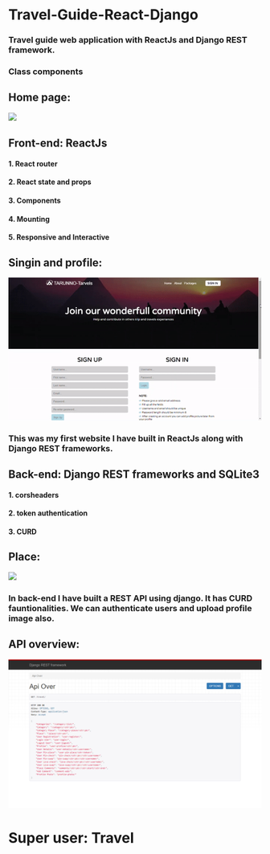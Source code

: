 # Travel-Guide-React-Django
### Travel guide web application with ReactJs and Django REST framework.
### Class components
## Home page:
![](GIF/home.gif)
## Front-end: ReactJs
#### 1. React router
#### 2. React state and props
#### 3. Components 
#### 4. Mounting 
#### 5. Responsive and Interactive
## Singin and profile:
![](GIF/signin.gif)
### This was my first website I have built in ReactJs along with Django REST frameworks. 
## Back-end: Django REST frameworks and SQLite3
#### 1. corsheaders
#### 2. token authentication 
#### 3. CURD
## Place:
![](GIF/place.gif)

### In back-end I have built a REST API using django. It has CURD fauntionalities. We can authenticate users and upload profile image also.
## API overview:
![](Screen-shots/api_overview.png)
# Super user: Travel
